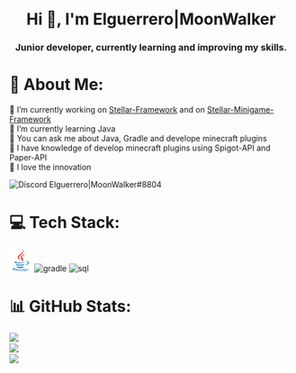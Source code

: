 <h1 align="center">Hi 👋, I'm Elguerrero|MoonWalker</h1>
<h3 align="center">Junior developer, currently learning and improving my skills.</h3>

# 💫 About Me:
🔭 I’m currently working on [Stellar-Framework](https://github.com/Elguerrero11/Stellar-Framework) and on [Stellar-Minigame-Framework](https://github.com/Elguerrero11/Stellar-Minigame-Framework)<br>
🌱 I’m currently learning Java<br>
💬 You can ask me about Java, Gradle and develope minecraft plugins<br>
📗 I have knowledge of develop minecraft plugins using Spigot-API and Paper-API<br>
🚀 I love the innovation<br>


![Discord](https://img.shields.io/badge/Discord-%237289DA.svg?logo=discord&logoColor=white)  Elguerrero|MoonWalker#8804

# 💻 Tech Stack:
<p> 
    <img src="https://raw.githubusercontent.com/devicons/devicon/master/icons/java/java-original.svg" alt="java" width="40" height="40"/>
    <img src="https://imgs.search.brave.com/xaiwRMZt_NxhT2lTZ0dOY-U5grbHGtDOEVtrcH7doMM/rs:fit:924:638:1/g:ce/aHR0cHM6Ly9kd2ds/b2dvLmNvbS93cC1j/b250ZW50L3VwbG9h/ZHMvMjAxNy8xMi9H/cmFkbGVfbG9nb18w/Mi5wbmc" alt="gradle" width="40" height="40"/> 
    <img src="https://external-content.duckduckgo.com/iu/?u=https%3A%2F%2Fwww.daniviana.com%2Fimgs%2Ficons%2FSQL%2520Icon.png&f=1&nofb=1&ipt=aafd8a79003edc9743b9b2b27bf766c65c3fa777e393cf896e734d8db8e17f5f&ipo=images" alt="sql" width="40" height="40"/> 
</p>


# 📊 GitHub Stats:
![](https://github-readme-stats.vercel.app/api?username=Elguerrero11&theme=tokyonight&hide_border=false&include_all_commits=true&count_private=true)<br/>
![](https://github-readme-streak-stats.herokuapp.com/?user=Elguerrero11&theme=tokyonight&hide_border=false)<br/>
![](https://github-readme-stats.vercel.app/api/top-langs/?username=Elguerrero11&theme=tokyonight&hide_border=false&include_all_commits=true&count_private=true&layout=compact)

</center>

<!-- Proudly created with GPRM ( https://gprm.itsvg.in ) -->
